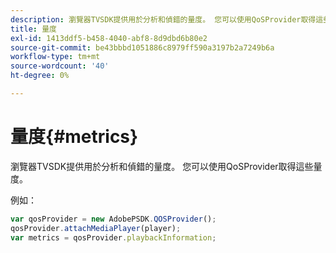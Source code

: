 ```yaml
---
description: 瀏覽器TVSDK提供用於分析和偵錯的量度。 您可以使用QoSProvider取得這些量度。
title: 量度
exl-id: 1413ddf5-b458-4040-abf8-8d9dbd6b80e2
source-git-commit: be43bbbd1051886c8979ff590a3197b2a7249b6a
workflow-type: tm+mt
source-wordcount: '40'
ht-degree: 0%

---
```


# 量度{#metrics}

瀏覽器TVSDK提供用於分析和偵錯的量度。 您可以使用QoSProvider取得這些量度。

例如：

```js
var qosProvider = new AdobePSDK.QOSProvider(); 
qosProvider.attachMediaPlayer(player); 
var metrics = qosProvider.playbackInformation;
```
